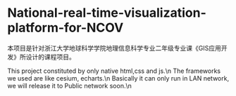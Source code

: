 # National-real-time-visualization-platform-for-NCOV

本项目是针对浙江大学地球科学学院地理信息科学专业二年级专业课《GIS应用开发》所设计的课程项目。

This project constituted by only native html,css and js.\n
The frameworks we used are like cesium, echarts.\n
Basically it can only run in LAN network, we will release it to Public network soon.\n
